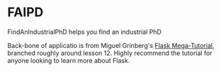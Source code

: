 # FAIPD

FindAnIndustrialPhD helps you find an industrial PhD

Back-bone of applicatio is from Miguel Grinberg's [Flask Mega-Tutorial](https://blog.miguelgrinberg.com/post/the-flask-mega-tutorial-part-i-hello-world), branched roughly around lesson 12. Highly recommend the tutorial for anyone looking to learn more about Flask.
